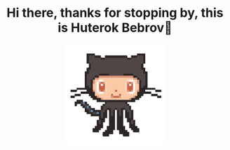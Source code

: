 
<h1 align="center">Hi there, thanks for stopping by, this is Huterok Bebrov🐸</h1>

<div align="center"><img align='center' src="https://raw.githubusercontent.com/iCharlesZ/FigureBed/master/img/octocat.gif" width="230"></div>

